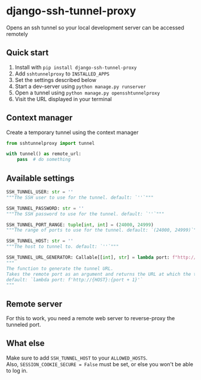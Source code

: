 # django-ssh-tunnel-proxy

Opens an ssh tunnel so your local development server can be accessed remotely

## Quick start
1. Install with `pip install django-ssh-tunnel-proxy`
2. Add `sshtunnelproxy` to `INSTALLED_APPS`
3. Set the settings described below
4. Start a dev-server using `python manage.py runserver`
5. Open a tunnel using `python manage.py opensshtunnelproxy`
6. Visit the URL displayed in your terminal

## Context manager
Create a temporary tunnel using the context manager
```python
from sshtunnelproxy import tunnel

with tunnel() as remote_url:
    pass  # do something
```

## Available settings
```python
SSH_TUNNEL_USER: str = ''
"""The SSH user to use for the tunnel. default: `''`"""

SSH_TUNNEL_PASSWORD: str = ''
"""The SSH password to use for the tunnel. default: `''`"""

SSH_TUNNEL_PORT_RANGE: tuple[int, int] = (24000, 24999)
"""The range of ports to use for the tunnel. default: `(24000, 24999)`"""

SSH_TUNNEL_HOST: str = ''
"""The host to tunnel to. default: `''`"""

SSH_TUNNEL_URL_GENERATOR: Callable[[int], str] = lambda port: f"http://{SSH_TUNNEL_HOST}:{port + 1}"
"""
The function to generate the tunnel URL.
Takes the remote port as an argument and returns the URL at which the tunnel can be accessed.
default: `lambda port: f'http://{HOST}:{port + 1}'`
"""
```

## Remote server
For this to work, you need a remote web server to reverse-proxy the tunneled port.

## What else
Make sure to add `SSH_TUNNEL_HOST` to your `ALLOWED_HOSTS`.  
Also, `SESSION_COOKIE_SECURE = False` must be set, or else you won't be able to log in.
